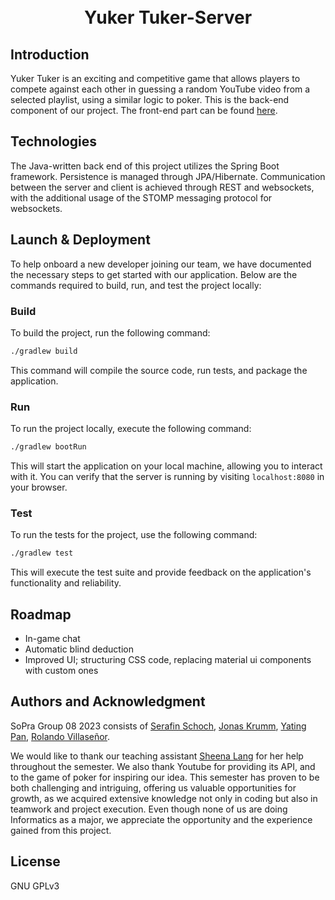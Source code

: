 <!-- # SoPra RESTful Service Template FS23
edit for title  -->
<h1 align="center">
<br>
Yuker Tuker-Server
<br>
</h1>

## Introduction
Yuker Tuker is an exciting and competitive game that allows players to compete against each other in guessing a random YouTube video from a selected playlist, using a similar logic to poker. This is the back-end component of our project. The front-end part can be found [here](https://github.com/sopra-fs23-group-08/client).


## Technologies
The Java-written back end of this project utilizes the Spring Boot framework. Persistence is managed through JPA/Hibernate. Communication between the server and client is achieved through REST and websockets, with the additional usage of the STOMP messaging protocol for websockets. <!-- # recheck  -->

## Launch & Deployment

To help onboard a new developer joining our team, we have documented the necessary steps to get started with our application. Below are the commands required to build, run, and test the project locally:

### Build

To build the project, run the following command:

```bash
./gradlew build
```

This command will compile the source code, run tests, and package the application.

### Run

To run the project locally, execute the following command:


```bash
./gradlew bootRun
```

This will start the application on your local machine, allowing you to interact with it.
You can verify that the server is running by visiting `localhost:8080` in your browser.


### Test

To run the tests for the project, use the following command:


```bash
./gradlew test
```
This will execute the test suite and provide feedback on the application's functionality and reliability.


## Roadmap

- In-game chat 
- Automatic blind deduction
- Improved UI; structuring CSS code, replacing material ui components with custom ones

## Authors and Acknowledgment


SoPra Group 08 2023 consists of [Serafin Schoch](https://github.com/S3r4f1n), [Jonas Krumm](https://github.com/Dedphish),
[Yating Pan](https://github.com/YatingPan), [Rolando Villaseñor](https://github.com/RoVi80).

We would like to thank our teaching assistant [Sheena Lang](https://github.com/SheenaGit) for her help throughout the semester. We also thank Youtube for providing its API, and to the game of poker for inspiring our idea. This semester has proven to be both challenging and intriguing, offering us valuable opportunities for growth, as we acquired extensive knowledge not only in coding but also in teamwork and project execution. Even though none of us are doing Informatics as a major, we appreciate the opportunity and the experience gained from this project.

## License

GNU GPLv3






